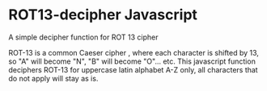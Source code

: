 # ROT13-decipher Javascript
A simple decipher function for ROT 13 cipher

ROT-13 is a common Caeser cipher , where each character is shifted by 13, so "A" will become "N", "B" will become "O"... etc.
This javascript function deciphers ROT-13 for uppercase latin alphabet A-Z only, all characters that do not apply will stay as is.

